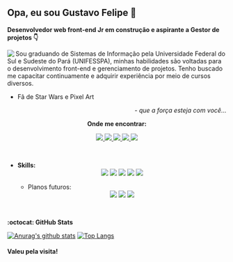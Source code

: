 ## Opa, eu sou  Gustavo Felipe 👋
  <b>Desenvolvedor web front-end Jr em construção e aspirante a Gestor de projetos   :point_down:</b>
  
  <div>
    <img align=left src="https://piskel-imgstore-b.appspot.com/img/2c473a51-3407-11eb-9563-23a1f9a7a7cc.gif" min-width="250px" max-width="250px" />

   <p aling=right>
      Sou graduando de Sistemas de Informação pela Universidade Federal do Sul e Sudeste do Pará (UNIFESSPA),
      minhas habilidades são voltadas para o desenvolvimento front-end e gerenciamento de projetos. Tenho buscado me capacitar continuamente
      e adquirir experiência por meio de cursos diversos.
   </p>
   
   <p>
      <ul>
        <li>Fã de Star Wars e Pixel Art</li>  
      </ul>
   </p>
   
   <p align=right>
      <i>- que a força esteja com você...</i>
   </p>
  </div>
  
<!-- CONTATO -->
<div>
  <p align="center"><b>Onde me encontrar:</b></p>
    <p align="center">
      <a href="https://gustavofbc.github.io/" target="_blank">
        <img src="https://img.shields.io/badge/-Website-000?style=for-the-badge&logo=google-chrome&logoColor=white">
      </a>
      <a href="https://github.com/gustavofbc" target="_blank">
        <img src="https://img.shields.io/badge/GitHub-100000?style=for-the-badge&logo=github&logoColor=white">
      </a>
      <a href="mailto:gustavo.felipebc@gmail.com">
        <img src="https://img.shields.io/badge/Gmail-D14836?style=for-the-badge&logo=gmail&logoColor=white">
      </a>
      <a href="https://www.instagram.com/gustavo_fbc/" target="_blank">
        <img src="https://img.shields.io/badge/instagram-%23E4405F.svg?&style=for-the-badge&logo=instagram&logoColor=white">
      </a>
      <a href="https://www.linkedin.com/in/gustavo-felipe-batista-carneiro-9342171a8/" target="_blank">
        <img src="https://img.shields.io/badge/LinkedIn-0077B5?style=for-the-badge&logo=linkedin&logoColor=white">
      </a>
  </p>
</div>
<br/>

<!-- SKILLS -->
<ul>
  <li><b>Skills:</b></li>
    <div align=center>
      <img src="https://img.shields.io/badge/HTML5-E34F26?style=for-the-badge&logo=html5&logoColor=white">
      <img src="https://img.shields.io/badge/CSS3-1572B6?style=for-the-badge&logo=css3&logoColor=white">
      <img src="https://img.shields.io/badge/JavaScript-F7DF1E?style=for-the-badge&logo=javascript&logoColor=black">
      <img src="https://img.shields.io/badge/Bootstrap-563D7C?style=for-the-badge&logo=bootstrap&logoColor=white">
      <img src="https://img.shields.io/badge/PHP-777BB4?style=for-the-badge&logo=php&logoColor=white">
    </div>
  
  <ul><li>Planos futuros:</li></ul> 
    <div align=center>
      <img src="https://img.shields.io/badge/React-20232A?style=for-the-badge&logo=react&logoColor=61DAFB">
      <img src="https://img.shields.io/badge/TypeScript-007ACC?style=for-the-badge&logo=typescript&logoColor=white">
      <img src="https://img.shields.io/badge/Sass-CC6699?style=for-the-badge&logo=sass&logoColor=white">
    </div>
  </ul>
  
</ul>
<br/>

<!-- GITHUB-STATS -->
<b> :octocat: GitHub Stats </b>
<br/>

[![Anurag's github stats](https://github-readme-stats.vercel.app/api?username=gustavofbc&theme=buefy&show_icons=true)](https://github.com/anuraghazra/github-readme-stats) [![Top Langs](https://github-readme-stats.vercel.app/api/top-langs/?username=gustavofbc&layout=compact&theme=buefy)](https://github.com/anuraghazra/github-readme-stats)

#### Valeu pela visita!
